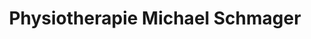 ---
title: "Physiotherapie Michael Schmager"
url: /hanau/physiotherapie-michael-schmager/
shop: Sanitätshaus
---